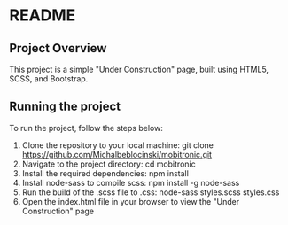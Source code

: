 # README

## Project Overview
This project is a simple "Under Construction" page, built using HTML5, SCSS, and Bootstrap.

## Running the project
To run the project, follow the steps below:

1. Clone the repository to your local machine: 
git clone https://github.com/Michalbeblocinski/mobitronic.git
2. Navigate to the project directory: 
cd mobitronic
3. Install the required dependencies: 
npm install
4. Install node-sass to compile scss: 
   npm install -g node-sass
5. Run the build of the .scss file to .css: 
   node-sass styles.scss styles.css
6. Open the index.html file in your browser to view the "Under Construction" page
